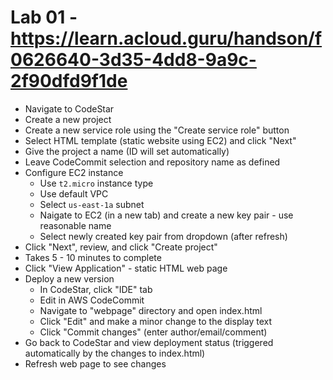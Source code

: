 # Lab 01 - https://learn.acloud.guru/handson/f0626640-3d35-4dd8-9a9c-2f90dfd9f1de

* Navigate to CodeStar
* Create a new project
* Create a new service role using the "Create service role" button
* Select HTML template (static website using EC2) and click "Next"
* Give the project a name (ID will set automatically)
* Leave CodeCommit selection and repository name as defined
* Configure EC2 instance
    * Use `t2.micro` instance type
    * Use default VPC
    * Select `us-east-1a` subnet
    * Naigate to EC2 (in a new tab) and create a new key pair - use reasonable name
    * Select newly created key pair from dropdown (after refresh)
* Click "Next", review, and click "Create project"
* Takes 5 - 10 minutes to complete
* Click "View Application" - static HTML web page
* Deploy a new version
    * In CodeStar, click "IDE" tab
    * Edit in AWS CodeCommit
    * Navigate to "webpage" directory and open index.html
    * Click "Edit" and make a minor change to the display text
    * Click "Commit changes" (enter author/email/comment)
* Go back to CodeStar and view deployment status (triggered automatically by the changes to index.html)
* Refresh web page to see changes
